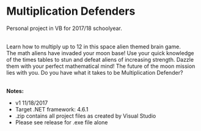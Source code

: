 # Multiplication Defenders

Personal project in VB for 2017/18 schoolyear.<br><br>

Learn how to multiply up to 12 in this space alien themed brain game. <br>
The math aliens have invaded your moon base! Use your quick knowledge of the times tables to stun and defeat aliens of increasing strength. Dazzle them with your perfect mathematical mind! The future of the moon mission lies with you. Do you have what it takes to be Multiplication Defender?<br><br>

<b>Notes:</b><br>
- v1 11/18/2017
- Target .NET framework: 4.6.1 <br>
- .zip contains all project files as created by Visual Studio
- Please see release for .exe file alone
